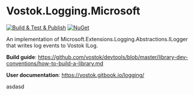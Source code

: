 # Vostok.Logging.Microsoft

[![Build & Test & Publish](https://github.com/vostok/logging.microsoft/actions/workflows/ci.yml/badge.svg)](https://github.com/vostok/logging.microsoft/actions/workflows/ci.yml)
[![NuGet](https://img.shields.io/nuget/v/Vostok.Logging.Microsoft.svg)](https://www.nuget.org/packages/Vostok.Logging.Microsoft)

An implementation of Microsoft.Extensions.Logging.Abstractions.ILogger that writes log events to Vostok ILog.

**Build guide**: https://github.com/vostok/devtools/blob/master/library-dev-conventions/how-to-build-a-library.md

**User documentation**: https://vostok.gitbook.io/logging/


asdasd